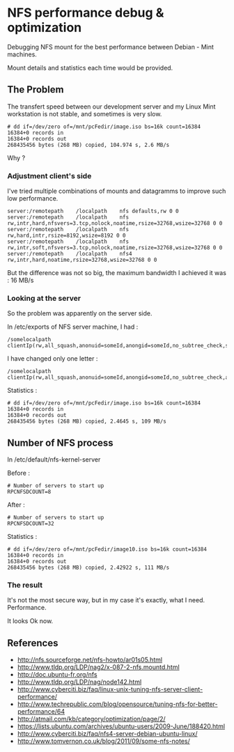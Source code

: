 # NFS performance debug & optimization

Debugging NFS mount for the best performance between Debian - Mint machines.

Mount details and statistics each time would be provided.

## The Problem 

The transfert speed between our development server and my Linux Mint workstation is not stable, and sometimes is very slow.

    # dd if=/dev/zero of=/mnt/pcFedir/image.iso bs=16k count=16384
    16384+0 records in
    16384+0 records out
    268435456 bytes (268 MB) copied, 104.974 s, 2.6 MB/s

Why ?

### Adjustment client's side

I've tried multiple combinations of mounts and datagramms to improve such low performance.

    server:/remotepath    /localpath    nfs defaults,rw 0 0
    server:/remotepath    /localpath    nfs rw,intr,hard,nfsvers=3.tcp,nolock,noatime,rsize=32768,wsize=32768 0 0
    server:/remotepath    /localpath    nfs rw,hard,intr,rsize=8192,wsize=8192 0 0
    server:/remotepath    /localpath    nfs rw,intr,soft,nfsvers=3.tcp,nolock,noatime,rsize=32768,wsize=32768 0 0
    server:/remotepath    /localpath    nfs4 rw,intr,hard,noatime,rsize=32768,wsize=32768 0 0
    
But the difference was not so big, the maximum bandwidth I achieved it was : 16 MB/s

### Looking at the server

So the problem was apparently on the server side. 

In /etc/exports of NFS server machine, I had :

    /somelocalpath clientIp(rw,all_squash,anonuid=someId,anongid=someId,no_subtree_check,sync)
    
I have changed only one letter :    

    /somelocalpath clientIp(rw,all_squash,anonuid=someId,anongid=someId,no_subtree_check,async)
    
Statistics :

    # dd if=/dev/zero of=/mnt/pcFedir/image.iso bs=16k count=16384
    16384+0 records in
    16384+0 records out
    268435456 bytes (268 MB) copied, 2.4645 s, 109 MB/s

## Number of NFS process

In /etc/default/nfs-kernel-server

Before :

    # Number of servers to start up
    RPCNFSDCOUNT=8
    
After :

    # Number of servers to start up
    RPCNFSDCOUNT=32

Statistics :

    # dd if=/dev/zero of=/mnt/pcFedir/image10.iso bs=16k count=16384
    16384+0 records in
    16384+0 records out
    268435456 bytes (268 MB) copied, 2.42922 s, 111 MB/s

### The result

It's not the most secure way, but in my case it's exactly, what I need. Performance.

It looks Ok now.

## References

* http://nfs.sourceforge.net/nfs-howto/ar01s05.html
* http://www.tldp.org/LDP/nag2/x-087-2-nfs.mountd.html
* http://doc.ubuntu-fr.org/nfs
* http://www.tldp.org/LDP/nag/node142.html
* http://www.cyberciti.biz/faq/linux-unix-tuning-nfs-server-client-performance/
* http://www.techrepublic.com/blog/opensource/tuning-nfs-for-better-performance/64
* http://atmail.com/kb/category/optimization/page/2/
* https://lists.ubuntu.com/archives/ubuntu-users/2009-June/188420.html
* http://www.cyberciti.biz/faq/nfs4-server-debian-ubuntu-linux/
* http://www.tomvernon.co.uk/blog/2011/09/some-nfs-notes/
